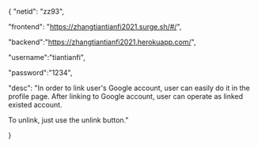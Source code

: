 {
"netid": "zz93",

"frontend": "https://zhangtiantianfi2021.surge.sh/#/",

"backend":"https://zhangtiantianfi2021.herokuapp.com/",

"username":"tiantianfi",

"password":"1234",

"desc": "In order to link user's Google account, user can easily do it in the profile page. After linking to Google account, user can operate as linked existed account.

To unlink, just use the unlink button."

}
